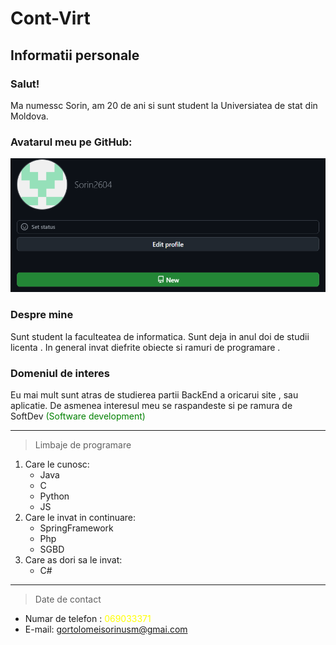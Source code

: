 # Cont-Virt
## Informatii personale
<h3>Salut!</h3> Ma numessc Sorin, am 20 de ani si sunt student la Universiatea de stat din Moldova. 
<h3>Avatarul meu pe GitHub:</h3>   

![My_Avatar](images/avatarul.png)

<h3>Despre mine</h3>  
Sunt student la faculteatea de informatica. Sunt deja in anul doi de studii licenta . In general invat diefrite obiecte si ramuri de programare .
<h3>Domeniul de interes</h3>
Eu mai mult sunt atras de studierea partii BackEnd a oricarui site , sau aplicatie. De asmenea interesul meu se raspandeste si pe ramura de SoftDev <span style = "color:green;">(Software development)</span>     

---

> Limbaje de programare
1. Care le cunosc: 
    - Java 
    - C
    - Python
    - JS
2. Care le invat in continuare:
    - SpringFramework
    - Php
    - SGBD
3. Care as dori sa le invat:
    - C#

--- 
> Date de contact
- Numar de telefon : <span style="color:yellow">069033371</span>
- E-mail: gortolomeisorinusm@gmai.com
